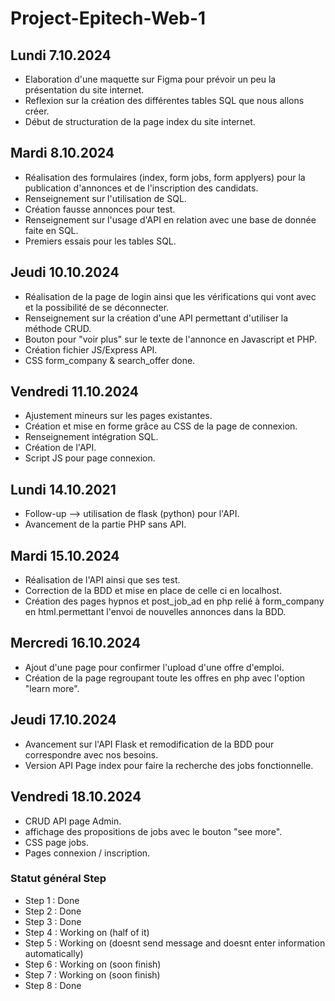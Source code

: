 # Project-Epitech-Web-1
## Lundi 7.10.2024
- Elaboration d'une maquette sur Figma pour prévoir un peu la présentation du site internet.
- Reflexion sur la création des différentes tables SQL que nous allons créer.
- Début de structuration de la page index du site internet.

## Mardi 8.10.2024
- Réalisation des formulaires (index, form jobs, form applyers) pour la publication d'annonces et de l'inscription des candidats.
- Renseignement sur l'utilisation de SQL.
- Création fausse annonces pour test.
- Renseignement sur l'usage d'API en relation avec une base de donnée faite en SQL.
- Premiers essais pour les tables SQL.

## Jeudi 10.10.2024
- Réalisation de la page de login ainsi que les vérifications qui vont avec et la possibilité de se déconnecter.
- Renseignement sur la création d'une API permettant d'utiliser la méthode CRUD.
- Bouton pour "voir plus" sur le texte de l'annonce en Javascript et PHP.
- Création fichier JS/Express API.
- CSS form_company & search_offer done.

## Vendredi 11.10.2024
- Ajustement mineurs sur les pages existantes.
- Création et mise en forme grâce au CSS de la page de connexion.
- Renseignement intégration SQL.
- Création de l'API.
- Script JS pour page connexion.

## Lundi 14.10.2021
- Follow-up --> utilisation de flask (python) pour l'API.
- Avancement de la partie PHP sans API.

## Mardi 15.10.2024
- Réalisation de l'API ainsi que ses test.
- Correction de la BDD et mise en place de celle ci en localhost.
- Création des pages hypnos et post_job_ad en php relié à form_company en html.permettant l'envoi de nouvelles annonces dans la BDD.

## Mercredi 16.10.2024
- Ajout d'une page pour confirmer l'upload d'une offre d'emploi.
- Création de la page regroupant toute les offres en php avec l'option "learn more".

## Jeudi 17.10.2024
- Avancement sur l'API Flask et remodification de la BDD pour correspondre avec nos besoins.
- Version API Page index pour faire la recherche des jobs fonctionnelle.

## Vendredi 18.10.2024
- CRUD API page Admin.
- affichage des propositions de jobs avec le bouton "see more".
- CSS page jobs.
- Pages connexion / inscription.



### Statut général Step
- Step 1 : Done
- Step 2 : Done
- Step 3 : Done
- Step 4 : Working on (half of it)
- Step 5 : Working on (doesnt send message and doesnt enter information automatically)
- Step 6 : Working on (soon finish)
- Step 7 : Working on (soon finish)
- Step 8 : Done
